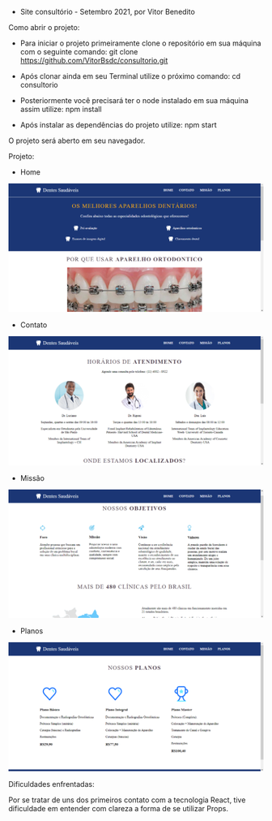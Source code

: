 - Site consultório - Setembro 2021, por Vitor Benedito

Como abrir o projeto:

- Para iniciar o projeto primeiramente clone o repositório em sua máquina com o seguinte comando: git clone https://github.com/VitorBsdc/consultorio.git

- Após clonar ainda em seu Terminal utilize o próximo comando: cd consultorio
- Posteriormente você precisará ter o node instalado em sua máquina assim utilize: npm install
- Após instalar as dependências do projeto utilize: npm start

O projeto será aberto em seu navegador.

Projeto: 

- Home

![print1](img-readme/print1.png)

- Contato

![print2](img-readme/print2.png)

- Missão

![print3](img-readme/print3.png)

- Planos

![print4](img-readme/print4.png)

Dificuldades enfrentadas: 

Por se tratar de uns dos primeiros contato com a tecnologia React, tive dificuldade em entender com clareza a forma de se utilizar Props.

